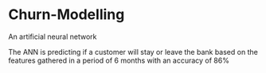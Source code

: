 # Churn-Modelling
An artificial neural network 

The ANN is predicting if a customer will stay or leave the bank based on the features gathered in a period of 6 months with an accuracy of 86%
